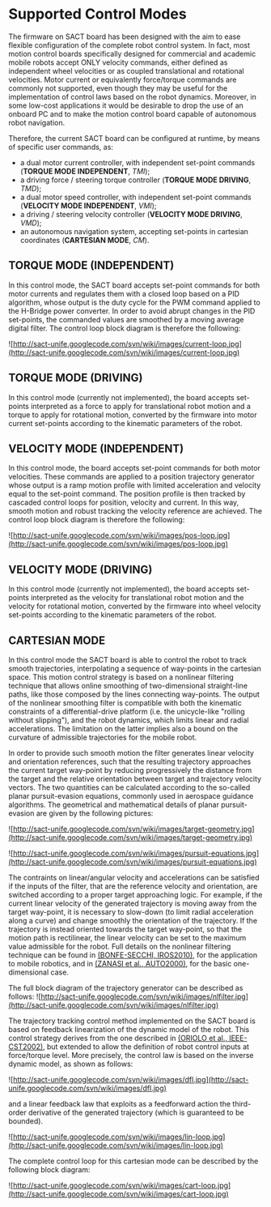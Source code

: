 # Supported Control Modes #

The firmware on SACT board has been designed with the aim to ease flexible configuration of the complete robot control system.
In fact, most motion control boards specifically designed for commercial and academic mobile robots accept ONLY
velocity commands, either defined as independent wheel velocities or as coupled translational and rotational velocities.
Motor current or equivalently force/torque commands are commonly not supported, even though they may be useful for the
implementation of control laws based on the robot dynamics. Moreover, in some low-cost applications it would be desirable
to drop the use of an onboard PC and to make the motion control board capable of autonomous robot navigation.

Therefore, the current SACT board can be configured at runtime, by means of specific user commands, as:
  * a dual motor current controller, with independent set-point commands (**TORQUE MODE INDEPENDENT**, _TMI_);
  * a driving force / steering torque controller (**TORQUE MODE DRIVING**, _TMD_);
  * a dual motor speed controller, with independent set-point commands (**VELOCITY MODE INDEPENDENT**, _VMI_);
  * a driving / steering velocity controller (**VELOCITY MODE DRIVING**, _VMD_);
  * an autonomous navigation system, accepting set-points in cartesian coordinates (**CARTESIAN MODE**, _CM_).

## TORQUE MODE (INDEPENDENT) ##

In this control mode, the SACT board accepts set-point commands for both motor currents and regulates them with a closed loop
based on a PID algorithm, whose output is the duty cycle for the PWM command applied to the H-Bridge power converter. In order
to avoid abrupt changes in the PID set-points, the commanded values are smoothed by a moving average digital filter.
The control loop block diagram is therefore the following:

![http://sact-unife.googlecode.com/svn/wiki/images/current-loop.jpg](http://sact-unife.googlecode.com/svn/wiki/images/current-loop.jpg)

## TORQUE MODE (DRIVING) ##

In this control mode (currently not implemented), the board accepts set-points interpreted as a force to apply for translational
robot motion and a torque to apply for rotational motion, converted by the firmware into motor current set-points according to the
kinematic parameters of the robot.

## VELOCITY MODE (INDEPENDENT) ##

In this control mode, the board accepts set-point commands for both motor velocities. These commands are applied to a position
trajectory generator whose output is a ramp motion profile with limited acceleration and velocity equal to the set-point command.
The position profile is then tracked by cascaded control loops for position, velocity and current. In this way, smooth motion
and robust tracking the velocity reference are achieved. The control loop block diagram is therefore the following:

![http://sact-unife.googlecode.com/svn/wiki/images/pos-loop.jpg](http://sact-unife.googlecode.com/svn/wiki/images/pos-loop.jpg)

## VELOCITY MODE (DRIVING) ##

In this control mode (currently not implemented), the board accepts set-points interpreted as the velocity for translational
robot motion and the velocity for rotational motion, converted by the firmware into wheel velocity set-points according to the
kinematic parameters of the robot.

## CARTESIAN MODE ##

In this control mode the SACT board is able to control the robot to track smooth trajectories, interpolating a sequence of
way-points in the cartesian space.
This motion control strategy is based on a nonlinear filtering technique that allows online smoothing of two-dimensional
straight-line paths, like those composed by the lines connecting way-points. The output of the nonlinear smoothing filter is
compatible with both the kinematic constraints of a differential-drive platform (i.e. the unicycle-like "rolling without slipping"),
and the robot dynamics, which limits linear and radial accelerations. The limitation on the latter implies also a bound on the
curvature of admissible trajectories for the mobile robot.

In order to provide such smooth motion the filter generates linear velocity and orientation references, such that the
resulting trajectory approaches the current target way-point by reducing progressively the distance from the target and the
relative orientation between target and trajectory velocity vectors. The two quantities can be calculated according to the so-called
planar pursuit-evasion equations, commonly used in aerospace guidance algorithms. The geometrical and mathematical details of
planar pursuit-evasion are given by the following pictures:

![http://sact-unife.googlecode.com/svn/wiki/images/target-geometry.jpg](http://sact-unife.googlecode.com/svn/wiki/images/target-geometry.jpg)

![http://sact-unife.googlecode.com/svn/wiki/images/pursuit-equations.jpg](http://sact-unife.googlecode.com/svn/wiki/images/pursuit-equations.jpg)

The contraints on linear/angular velocity and accelerations can be satisfied if the inputs of the filter, that are the reference
velocity and orientation, are switched according to a proper target approaching logic. For example, if the current linear velocity
of the generated trajectory is moving away from the target way-point, it is necessary to slow-down (to limit radial
acceleration along a curve) and change smoothly the orientation of the trajectory. If the trajectory is instead oriented towards
the target way-point, so that the motion path is rectilinear, the linear velocity can be set to the maximum value admissible for
the robot. Full details on the nonlinear filtering technique can be found in
[(BONFE-SECCHI, IROS2010)](http://dx.doi.org/10.1109/IROS.2010.5650306), for the application to mobile robotics, and in
[(ZANASI et al., AUTO2000)](http://dx.doi.org/10.1016/S0005-1098(99)00164-8), for the basic one-dimensional case.

The full block diagram of the trajectory generator can be described as follows:
![http://sact-unife.googlecode.com/svn/wiki/images/nlfilter.jpg](http://sact-unife.googlecode.com/svn/wiki/images/nlfilter.jpg)

The trajectory tracking control method implemented on the SACT board is based on feedback linearization of the dynamic model of
the robot. This control strategy derives from the one described in
[(ORIOLO et al., IEEE-CST2002)](http://dx.doi.org/10.1109/TCST.2002.804116), but extended to allow the definition of robot
control inputs at force/torque level. More precisely, the control law is based on the inverse dynamic model, as shown as follows:

![http://sact-unife.googlecode.com/svn/wiki/images/dfl.jpg](http://sact-unife.googlecode.com/svn/wiki/images/dfl.jpg)

and a linear feedback law that exploits as a feedforward action the third-order derivative of the generated trajectory (which is
guaranteed to be bounded).

![http://sact-unife.googlecode.com/svn/wiki/images/lin-loop.jpg](http://sact-unife.googlecode.com/svn/wiki/images/lin-loop.jpg)

The complete control loop for this cartesian mode can be described by the following block diagram:

![http://sact-unife.googlecode.com/svn/wiki/images/cart-loop.jpg](http://sact-unife.googlecode.com/svn/wiki/images/cart-loop.jpg)